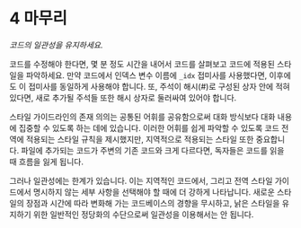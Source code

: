 # 4 마무리

_코드의 일관성을 유지하세요._

코드를 수정해야 한다면, 몇 분 정도 시간을 내어서 코드를 살펴보고 코드에 적용된 스타일을 파악하세요. 만약 코드에서 인덱스 변수 이름에 `_idx` 접미사를 사용했다면, 이후에도 이 접미사를 동일하게 사용해야 합니다. 또, 주석이 해시(#)로 구성된 상자 안에 적혀있다면, 새로 추가될 주석들 또한 해시 상자로 둘러싸여 있어야 합니다.

스타일 가이드라인의 존재 의의는 공통된 어휘를 공유함으로써 대화 방식보다 대화 내용에 집중할 수 있도록 하는 데에 있습니다. 이러한 어휘를 쉽게 파악할 수 있도록 코드 전역에 적용되는 스타일 규칙을 제시했지만, 지역적으로 적용되는 스타일 또한 중요합니다. 파일에 추가되는 코드가 주변의 기존 코드와 크게 다르다면, 독자들은 코드를 읽을 때 흐름을 잃게 됩니다.

그러나 일관성에는 한계가 있습니다. 이는 지역적인 코드에서, 그리고 전역 스타일 가이드에서 명시하지 않는 세부 사항을 선택해야 할 때에 더 강하게 나타납니다. 새로운 스타일의 장점과 시간에 따라 변화해 가는 코드베이스의 경향을 무시하고, 낡은 스타일을 유지하기 위한 일반적인 정당화의 수단으로써 일관성을 이용해서는 안 됩니다.
